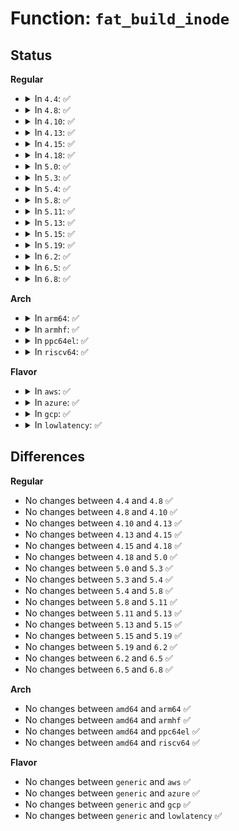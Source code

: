 # Function: <code>fat_build_inode</code>

## Status
<b>Regular</b>
<ul>
<li>
<details>
<summary>In <code>4.4</code>: ✅</summary>

```c
struct inode *fat_build_inode(struct super_block *sb, struct msdos_dir_entry *de, loff_t i_pos);
```

**Collision:** Unique Global

**Inline:** No

**Transformation:** False

**Instances:**

```
In fs/fat/inode.c (ffffffff812fdfa0)
Location: fs/fat/inode.c:524
Inline: False
Direct callers:
  - fs/fat/nfs.c:fat_get_parent
  - fs/fat/nfs.c:__fat_nfs_get_inode
  - fs/fat/namei_vfat.c:vfat_lookup
  - fs/fat/namei_vfat.c:vfat_mkdir
  - fs/fat/namei_vfat.c:vfat_create
```
**Symbols:**

```
ffffffff812fdfa0-ffffffff812fe091: fat_build_inode (STB_GLOBAL)
```
</details>
</li>
<li>
<details>
<summary>In <code>4.8</code>: ✅</summary>

```c
struct inode *fat_build_inode(struct super_block *sb, struct msdos_dir_entry *de, loff_t i_pos);
```

**Collision:** Unique Global

**Inline:** No

**Transformation:** False

**Instances:**

```
In fs/fat/inode.c (ffffffff81331f90)
Location: fs/fat/inode.c:577
Inline: False
Direct callers:
  - fs/fat/nfs.c:fat_get_parent
  - fs/fat/nfs.c:__fat_nfs_get_inode
  - fs/fat/namei_vfat.c:vfat_mkdir
  - fs/fat/namei_vfat.c:vfat_create
  - fs/fat/namei_vfat.c:vfat_lookup
```
**Symbols:**

```
ffffffff81331f90-ffffffff81332081: fat_build_inode (STB_GLOBAL)
```
</details>
</li>
<li>
<details>
<summary>In <code>4.10</code>: ✅</summary>

```c
struct inode *fat_build_inode(struct super_block *sb, struct msdos_dir_entry *de, loff_t i_pos);
```

**Collision:** Unique Global

**Inline:** No

**Transformation:** False

**Instances:**

```
In fs/fat/inode.c (ffffffff81347d30)
Location: fs/fat/inode.c:577
Inline: False
Direct callers:
  - fs/fat/nfs.c:fat_get_parent
  - fs/fat/nfs.c:__fat_nfs_get_inode
  - fs/fat/namei_vfat.c:vfat_mkdir
  - fs/fat/namei_vfat.c:vfat_create
  - fs/fat/namei_vfat.c:vfat_lookup
```
**Symbols:**

```
ffffffff81347d30-ffffffff81347e21: fat_build_inode (STB_GLOBAL)
```
</details>
</li>
<li>
<details>
<summary>In <code>4.13</code>: ✅</summary>

```c
struct inode *fat_build_inode(struct super_block *sb, struct msdos_dir_entry *de, loff_t i_pos);
```

**Collision:** Unique Global

**Inline:** No

**Transformation:** False

**Instances:**

```
In fs/fat/inode.c (ffffffff8135c740)
Location: fs/fat/inode.c:577
Inline: False
Direct callers:
  - fs/fat/nfs.c:fat_get_parent
  - fs/fat/nfs.c:__fat_nfs_get_inode
  - fs/fat/namei_vfat.c:vfat_mkdir
  - fs/fat/namei_vfat.c:vfat_create
  - fs/fat/namei_vfat.c:vfat_lookup
```
**Symbols:**

```
ffffffff8135c740-ffffffff8135c831: fat_build_inode (STB_GLOBAL)
```
</details>
</li>
<li>
<details>
<summary>In <code>4.15</code>: ✅</summary>

```c
struct inode *fat_build_inode(struct super_block *sb, struct msdos_dir_entry *de, loff_t i_pos);
```

**Collision:** Unique Global

**Inline:** No

**Transformation:** False

**Instances:**

```
In fs/fat/inode.c (ffffffff81381440)
Location: fs/fat/inode.c:577
Inline: False
Direct callers:
  - fs/fat/nfs.c:fat_get_parent
  - fs/fat/nfs.c:__fat_nfs_get_inode
  - fs/fat/namei_vfat.c:vfat_mkdir
  - fs/fat/namei_vfat.c:vfat_create
  - fs/fat/namei_vfat.c:vfat_lookup
```
**Symbols:**

```
ffffffff81381440-ffffffff81381531: fat_build_inode (STB_GLOBAL)
```
</details>
</li>
<li>
<details>
<summary>In <code>4.18</code>: ✅</summary>

```c
struct inode *fat_build_inode(struct super_block *sb, struct msdos_dir_entry *de, loff_t i_pos);
```

**Collision:** Unique Global

**Inline:** No

**Transformation:** False

**Instances:**

```
In fs/fat/inode.c (ffffffff813afc10)
Location: fs/fat/inode.c:588
Inline: False
Direct callers:
  - fs/fat/nfs.c:fat_get_parent
  - fs/fat/nfs.c:__fat_nfs_get_inode
  - fs/fat/namei_vfat.c:vfat_mkdir
  - fs/fat/namei_vfat.c:vfat_create
  - fs/fat/namei_vfat.c:vfat_lookup
```
**Symbols:**

```
ffffffff813afc10-ffffffff813afd03: fat_build_inode (STB_GLOBAL)
```
</details>
</li>
<li>
<details>
<summary>In <code>5.0</code>: ✅</summary>

```c
struct inode *fat_build_inode(struct super_block *sb, struct msdos_dir_entry *de, loff_t i_pos);
```

**Collision:** Unique Global

**Inline:** No

**Transformation:** False

**Instances:**

```
In fs/fat/inode.c (ffffffff813c9080)
Location: fs/fat/inode.c:584
Inline: False
Direct callers:
  - fs/fat/nfs.c:fat_get_parent
  - fs/fat/nfs.c:__fat_nfs_get_inode
  - fs/fat/namei_vfat.c:vfat_mkdir
  - fs/fat/namei_vfat.c:vfat_create
  - fs/fat/namei_vfat.c:vfat_lookup
```
**Symbols:**

```
ffffffff813c9080-ffffffff813c9173: fat_build_inode (STB_GLOBAL)
```
</details>
</li>
<li>
<details>
<summary>In <code>5.3</code>: ✅</summary>

```c
struct inode *fat_build_inode(struct super_block *sb, struct msdos_dir_entry *de, loff_t i_pos);
```

**Collision:** Unique Global

**Inline:** No

**Transformation:** False

**Instances:**

```
In fs/fat/inode.c (ffffffff813f3be0)
Location: fs/fat/inode.c:585
Inline: False
Direct callers:
  - fs/fat/nfs.c:fat_get_parent
  - fs/fat/nfs.c:__fat_nfs_get_inode
  - fs/fat/namei_vfat.c:vfat_mkdir
  - fs/fat/namei_vfat.c:vfat_create
  - fs/fat/namei_vfat.c:vfat_lookup
```
**Symbols:**

```
ffffffff813f3be0-ffffffff813f3ce7: fat_build_inode (STB_GLOBAL)
```
</details>
</li>
<li>
<details>
<summary>In <code>5.4</code>: ✅</summary>

```c
struct inode *fat_build_inode(struct super_block *sb, struct msdos_dir_entry *de, loff_t i_pos);
```

**Collision:** Unique Global

**Inline:** No

**Transformation:** False

**Instances:**

```
In fs/fat/inode.c (ffffffff8140dac0)
Location: fs/fat/inode.c:590
Inline: False
Direct callers:
  - fs/fat/nfs.c:fat_get_parent
  - fs/fat/nfs.c:__fat_nfs_get_inode
  - fs/fat/namei_vfat.c:vfat_mkdir
  - fs/fat/namei_vfat.c:vfat_create
  - fs/fat/namei_vfat.c:vfat_lookup
```
**Symbols:**

```
ffffffff8140dac0-ffffffff8140dbc7: fat_build_inode (STB_GLOBAL)
```
</details>
</li>
<li>
<details>
<summary>In <code>5.8</code>: ✅</summary>

```c
struct inode *fat_build_inode(struct super_block *sb, struct msdos_dir_entry *de, loff_t i_pos);
```

**Collision:** Unique Global

**Inline:** No

**Transformation:** False

**Instances:**

```
In fs/fat/inode.c (ffffffff8145b880)
Location: fs/fat/inode.c:590
Inline: False
Direct callers:
  - fs/fat/nfs.c:fat_rebuild_parent
  - fs/fat/nfs.c:__fat_nfs_get_inode
  - fs/fat/namei_vfat.c:vfat_mkdir
  - fs/fat/namei_vfat.c:vfat_create
  - fs/fat/namei_vfat.c:vfat_lookup
```
**Symbols:**

```
ffffffff8145b880-ffffffff8145b987: fat_build_inode (STB_GLOBAL)
```
</details>
</li>
<li>
<details>
<summary>In <code>5.11</code>: ✅</summary>

```c
struct inode *fat_build_inode(struct super_block *sb, struct msdos_dir_entry *de, loff_t i_pos);
```

**Collision:** Unique Global

**Inline:** No

**Transformation:** False

**Instances:**

```
In fs/fat/inode.c (ffffffff81477bd0)
Location: fs/fat/inode.c:590
Inline: False
Direct callers:
  - fs/fat/nfs.c:fat_rebuild_parent
  - fs/fat/nfs.c:__fat_nfs_get_inode
  - fs/fat/namei_vfat.c:vfat_mkdir
  - fs/fat/namei_vfat.c:vfat_create
  - fs/fat/namei_vfat.c:vfat_lookup
```
**Symbols:**

```
ffffffff81477bd0-ffffffff81477cd7: fat_build_inode (STB_GLOBAL)
```
</details>
</li>
<li>
<details>
<summary>In <code>5.13</code>: ✅</summary>

```c
struct inode *fat_build_inode(struct super_block *sb, struct msdos_dir_entry *de, loff_t i_pos);
```

**Collision:** Unique Global

**Inline:** No

**Transformation:** False

**Instances:**

```
In fs/fat/inode.c (ffffffff8147d640)
Location: fs/fat/inode.c:590
Inline: False
Direct callers:
  - fs/fat/nfs.c:fat_rebuild_parent
  - fs/fat/namei_vfat.c:vfat_mkdir
  - fs/fat/namei_vfat.c:vfat_create
  - fs/fat/namei_vfat.c:vfat_lookup
```
**Symbols:**

```
ffffffff8147d640-ffffffff8147d747: fat_build_inode (STB_GLOBAL)
```
</details>
</li>
<li>
<details>
<summary>In <code>5.15</code>: ✅</summary>

```c
struct inode *fat_build_inode(struct super_block *sb, struct msdos_dir_entry *de, loff_t i_pos);
```

**Collision:** Unique Global

**Inline:** No

**Transformation:** False

**Instances:**

```
In fs/fat/inode.c (ffffffff814d4d90)
Location: fs/fat/inode.c:591
Inline: False
Direct callers:
  - fs/fat/nfs.c:fat_rebuild_parent
  - fs/fat/namei_vfat.c:vfat_mkdir
  - fs/fat/namei_vfat.c:vfat_create
  - fs/fat/namei_vfat.c:vfat_lookup
```
**Symbols:**

```
ffffffff814d4d90-ffffffff814d4e97: fat_build_inode (STB_GLOBAL)
```
</details>
</li>
<li>
<details>
<summary>In <code>5.19</code>: ✅</summary>

```c
struct inode *fat_build_inode(struct super_block *sb, struct msdos_dir_entry *de, loff_t i_pos);
```

**Collision:** Unique Global

**Inline:** No

**Transformation:** False

**Instances:**

```
In fs/fat/inode.c (ffffffff81561d60)
Location: fs/fat/inode.c:593
Inline: False
Direct callers:
  - fs/fat/nfs.c:fat_rebuild_parent
  - fs/fat/namei_vfat.c:vfat_mkdir
  - fs/fat/namei_vfat.c:vfat_create
  - fs/fat/namei_vfat.c:vfat_lookup
```
**Symbols:**

```
ffffffff81561d60-ffffffff81561e78: fat_build_inode (STB_GLOBAL)
```
</details>
</li>
<li>
<details>
<summary>In <code>6.2</code>: ✅</summary>

```c
struct inode *fat_build_inode(struct super_block *sb, struct msdos_dir_entry *de, loff_t i_pos);
```

**Collision:** Unique Global

**Inline:** No

**Transformation:** False

**Instances:**

```
In fs/fat/inode.c (ffffffff816044a0)
Location: fs/fat/inode.c:588
Inline: False
Direct callers:
  - fs/fat/nfs.c:fat_rebuild_parent
  - fs/fat/namei_vfat.c:vfat_mkdir
  - fs/fat/namei_vfat.c:vfat_create
  - fs/fat/namei_vfat.c:vfat_lookup
```
**Symbols:**

```
ffffffff816044a0-ffffffff816045b8: fat_build_inode (STB_GLOBAL)
```
</details>
</li>
<li>
<details>
<summary>In <code>6.5</code>: ✅</summary>

```c
struct inode *fat_build_inode(struct super_block *sb, struct msdos_dir_entry *de, loff_t i_pos);
```

**Collision:** Unique Global

**Inline:** No

**Transformation:** False

**Instances:**

```
In fs/fat/inode.c (ffffffff8163c3c0)
Location: fs/fat/inode.c:588
Inline: False
Direct callers:
  - fs/fat/nfs.c:fat_rebuild_parent
  - fs/fat/namei_vfat.c:vfat_mkdir
  - fs/fat/namei_vfat.c:vfat_create
  - fs/fat/namei_vfat.c:vfat_lookup
```
**Symbols:**

```
ffffffff8163c3c0-ffffffff8163c4d8: fat_build_inode (STB_GLOBAL)
```
</details>
</li>
<li>
<details>
<summary>In <code>6.8</code>: ✅</summary>

```c
struct inode *fat_build_inode(struct super_block *sb, struct msdos_dir_entry *de, loff_t i_pos);
```

**Collision:** Unique Global

**Inline:** No

**Transformation:** False

**Instances:**

```
In fs/fat/inode.c (ffffffff81675950)
Location: fs/fat/inode.c:593
Inline: False
Direct callers:
  - fs/fat/nfs.c:fat_rebuild_parent
  - fs/fat/namei_vfat.c:vfat_mkdir
  - fs/fat/namei_vfat.c:vfat_create
  - fs/fat/namei_vfat.c:vfat_lookup
```
**Symbols:**

```
ffffffff81675950-ffffffff81675a68: fat_build_inode (STB_GLOBAL)
```
</details>
</li>
</ul>
<b>Arch</b>
<ul>
<li>
<details>
<summary>In <code>arm64</code>: ✅</summary>

```c
struct inode *fat_build_inode(struct super_block *sb, struct msdos_dir_entry *de, loff_t i_pos);
```

**Collision:** Unique Global

**Inline:** No

**Transformation:** False

**Instances:**

```
In fs/fat/inode.c (ffff8000104ee8c8)
Location: fs/fat/inode.c:590
Inline: False
Direct callers:
  - fs/fat/nfs.c:fat_get_parent
  - fs/fat/nfs.c:__fat_nfs_get_inode
  - fs/fat/namei_vfat.c:vfat_mkdir
  - fs/fat/namei_vfat.c:vfat_create
  - fs/fat/namei_vfat.c:vfat_lookup
```
**Symbols:**

```
ffff8000104ee8c8-ffff8000104ee9d8: fat_build_inode (STB_GLOBAL)
```
</details>
</li>
<li>
<details>
<summary>In <code>armhf</code>: ✅</summary>

```c
struct inode *fat_build_inode(struct super_block *sb, struct msdos_dir_entry *de, loff_t i_pos);
```

**Collision:** Unique Global

**Inline:** No

**Transformation:** False

**Instances:**

```
In fs/fat/inode.c (c06ac4fc)
Location: fs/fat/inode.c:590
Inline: False
Direct callers:
  - fs/fat/nfs.c:fat_get_parent
  - fs/fat/nfs.c:__fat_nfs_get_inode
  - fs/fat/namei_vfat.c:vfat_mkdir
  - fs/fat/namei_vfat.c:vfat_create
  - fs/fat/namei_vfat.c:vfat_lookup
```
**Symbols:**

```
c06ac4fc-c06ac610: fat_build_inode (STB_GLOBAL)
```
</details>
</li>
<li>
<details>
<summary>In <code>ppc64el</code>: ✅</summary>

```c
struct inode *fat_build_inode(struct super_block *sb, struct msdos_dir_entry *de, loff_t i_pos);
```

**Collision:** Unique Global

**Inline:** No

**Transformation:** False

**Instances:**

```
In fs/fat/inode.c (c00000000062d9f0)
Location: fs/fat/inode.c:590
Inline: False
Direct callers:
  - fs/fat/nfs.c:fat_get_parent
  - fs/fat/nfs.c:__fat_nfs_get_inode
  - fs/fat/namei_vfat.c:vfat_mkdir
  - fs/fat/namei_vfat.c:vfat_create
  - fs/fat/namei_vfat.c:vfat_lookup
```
**Symbols:**

```
c00000000062d9f0-c00000000062db58: fat_build_inode (STB_GLOBAL)
```
</details>
</li>
<li>
<details>
<summary>In <code>riscv64</code>: ✅</summary>

```c
struct inode *fat_build_inode(struct super_block *sb, struct msdos_dir_entry *de, loff_t i_pos);
```

**Collision:** Unique Global

**Inline:** No

**Transformation:** False

**Instances:**

```
In fs/fat/inode.c (ffffffe00035ebb6)
Location: fs/fat/inode.c:590
Inline: False
Direct callers:
  - fs/fat/nfs.c:fat_get_parent
  - fs/fat/nfs.c:__fat_nfs_get_inode
  - fs/fat/namei_vfat.c:vfat_mkdir
  - fs/fat/namei_vfat.c:vfat_create
  - fs/fat/namei_vfat.c:vfat_lookup
```
**Symbols:**

```
ffffffe00035ebb6-ffffffe00035ec9a: fat_build_inode (STB_GLOBAL)
```
</details>
</li>
</ul>
<b>Flavor</b>
<ul>
<li>
<details>
<summary>In <code>aws</code>: ✅</summary>

```c
struct inode *fat_build_inode(struct super_block *sb, struct msdos_dir_entry *de, loff_t i_pos);
```

**Collision:** Unique Global

**Inline:** No

**Transformation:** False

**Instances:**

```
In fs/fat/inode.c (ffffffff814060a0)
Location: fs/fat/inode.c:590
Inline: False
Direct callers:
  - fs/fat/nfs.c:fat_get_parent
  - fs/fat/nfs.c:__fat_nfs_get_inode
  - fs/fat/namei_vfat.c:vfat_mkdir
  - fs/fat/namei_vfat.c:vfat_create
  - fs/fat/namei_vfat.c:vfat_lookup
```
**Symbols:**

```
ffffffff814060a0-ffffffff814061a7: fat_build_inode (STB_GLOBAL)
```
</details>
</li>
<li>
<details>
<summary>In <code>azure</code>: ✅</summary>

```c
struct inode *fat_build_inode(struct super_block *sb, struct msdos_dir_entry *de, loff_t i_pos);
```

**Collision:** Unique Global

**Inline:** No

**Transformation:** False

**Instances:**

```
In fs/fat/inode.c (ffffffff813f6b20)
Location: fs/fat/inode.c:590
Inline: False
Direct callers:
  - fs/fat/nfs.c:fat_get_parent
  - fs/fat/nfs.c:__fat_nfs_get_inode
  - fs/fat/namei_vfat.c:vfat_mkdir
  - fs/fat/namei_vfat.c:vfat_create
  - fs/fat/namei_vfat.c:vfat_lookup
```
**Symbols:**

```
ffffffff813f6b20-ffffffff813f6c27: fat_build_inode (STB_GLOBAL)
```
</details>
</li>
<li>
<details>
<summary>In <code>gcp</code>: ✅</summary>

```c
struct inode *fat_build_inode(struct super_block *sb, struct msdos_dir_entry *de, loff_t i_pos);
```

**Collision:** Unique Global

**Inline:** No

**Transformation:** False

**Instances:**

```
In fs/fat/inode.c (ffffffff81403420)
Location: fs/fat/inode.c:590
Inline: False
Direct callers:
  - fs/fat/nfs.c:fat_get_parent
  - fs/fat/nfs.c:__fat_nfs_get_inode
  - fs/fat/namei_vfat.c:vfat_mkdir
  - fs/fat/namei_vfat.c:vfat_create
  - fs/fat/namei_vfat.c:vfat_lookup
```
**Symbols:**

```
ffffffff81403420-ffffffff81403527: fat_build_inode (STB_GLOBAL)
```
</details>
</li>
<li>
<details>
<summary>In <code>lowlatency</code>: ✅</summary>

```c
struct inode *fat_build_inode(struct super_block *sb, struct msdos_dir_entry *de, loff_t i_pos);
```

**Collision:** Unique Global

**Inline:** No

**Transformation:** False

**Instances:**

```
In fs/fat/inode.c (ffffffff81419090)
Location: fs/fat/inode.c:590
Inline: False
Direct callers:
  - fs/fat/nfs.c:fat_get_parent
  - fs/fat/nfs.c:__fat_nfs_get_inode
  - fs/fat/namei_vfat.c:vfat_mkdir
  - fs/fat/namei_vfat.c:vfat_create
  - fs/fat/namei_vfat.c:vfat_lookup
```
**Symbols:**

```
ffffffff81419090-ffffffff81419197: fat_build_inode (STB_GLOBAL)
```
</details>
</li>
</ul>

## Differences
<b>Regular</b>
<ul>
<li>
No changes between <code>4.4</code> and <code>4.8</code> ✅
</li>
<li>
No changes between <code>4.8</code> and <code>4.10</code> ✅
</li>
<li>
No changes between <code>4.10</code> and <code>4.13</code> ✅
</li>
<li>
No changes between <code>4.13</code> and <code>4.15</code> ✅
</li>
<li>
No changes between <code>4.15</code> and <code>4.18</code> ✅
</li>
<li>
No changes between <code>4.18</code> and <code>5.0</code> ✅
</li>
<li>
No changes between <code>5.0</code> and <code>5.3</code> ✅
</li>
<li>
No changes between <code>5.3</code> and <code>5.4</code> ✅
</li>
<li>
No changes between <code>5.4</code> and <code>5.8</code> ✅
</li>
<li>
No changes between <code>5.8</code> and <code>5.11</code> ✅
</li>
<li>
No changes between <code>5.11</code> and <code>5.13</code> ✅
</li>
<li>
No changes between <code>5.13</code> and <code>5.15</code> ✅
</li>
<li>
No changes between <code>5.15</code> and <code>5.19</code> ✅
</li>
<li>
No changes between <code>5.19</code> and <code>6.2</code> ✅
</li>
<li>
No changes between <code>6.2</code> and <code>6.5</code> ✅
</li>
<li>
No changes between <code>6.5</code> and <code>6.8</code> ✅
</li>
</ul>
<b>Arch</b>
<ul>
<li>
No changes between <code>amd64</code> and <code>arm64</code> ✅
</li>
<li>
No changes between <code>amd64</code> and <code>armhf</code> ✅
</li>
<li>
No changes between <code>amd64</code> and <code>ppc64el</code> ✅
</li>
<li>
No changes between <code>amd64</code> and <code>riscv64</code> ✅
</li>
</ul>
<b>Flavor</b>
<ul>
<li>
No changes between <code>generic</code> and <code>aws</code> ✅
</li>
<li>
No changes between <code>generic</code> and <code>azure</code> ✅
</li>
<li>
No changes between <code>generic</code> and <code>gcp</code> ✅
</li>
<li>
No changes between <code>generic</code> and <code>lowlatency</code> ✅
</li>
</ul>
